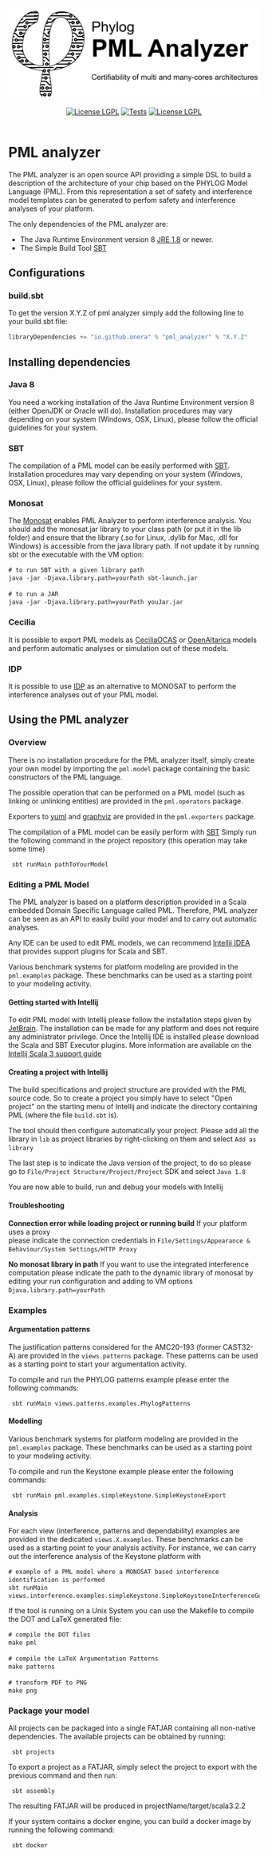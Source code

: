 <div align="center">
        <picture>
                <img src="doc/_assets/images/phylog2.png" alt="Library Banner">
        </picture>
</div>
<br>

<!-- Badge section -->
<div align="center">
   <a href="https://github.com/onera/pml-analyzer/blob/master/README.md">
        <img alt="License LGPL" src="https://img.shields.io/badge/scala-3.2.2+-red"></a>
   <a href="https://github.com/onera/pml-analyzer/actions/workflows/scala-test.yml">
        <img alt="Tests" src="https://github.com/onera/pml-analyzer/actions/workflows/scala-test.yml/badge.svg"></a>
   <a href="https://github.com/onera/pml-analyzer/LICENSE">
        <img alt="License LGPL" src="https://img.shields.io/badge/License-LGPLv2.1-efefef"></a>
</div>
<br>

# PML analyzer

The PML analyzer is an open source API providing a simple DSL to build
a description of the architecture of your chip based on the PHYLOG Model Language (PML).
From this representation a set of safety and interference model templates can be generated to perfom safety and
interference analyses of your platform.

The only dependencies of the PML analyzer are:

+ The Java Runtime Environment version
  8 [JRE 1.8](http://www.oracle.com/technetwork/java/javase/downloads/jre8-downloads-2133155.html) or newer.
+ The Simple Build Tool [SBT](https://www.scala-sbt.org/)

## Configurations

### build.sbt

To get the version X.Y.Z of pml analyzer simply add the following line to your build.sbt file:

```scala
libraryDependencies += "io.github.onera" % "pml_analyzer" % "X.Y.Z"
```

## Installing dependencies

### Java 8

You need a working installation of the Java Runtime Environment
version 8 (either OpenJDK or Oracle will do). Installation procedures
may vary depending on your system (Windows, OSX, Linux), please follow
the official guidelines for your system.

### SBT

The compilation of a PML model can be easily performed
with [SBT](https://www.scala-sbt.org/). Installation procedures may vary depending on your system (Windows, OSX, Linux),
please follow the official guidelines for your system.

### Monosat

The [Monosat](https://github.com/sambayless/monosat) enables PML Analyzer to perform interference analysis.
You should add the monosat.jar library to your class path (or put it in the lib folder) and ensure that the library (.so
for Linux,
.dylib for Mac, .dll for Windows) is accessible from the java library path. If not update it by running sbt or the
executable with the VM option:

```shell
# to run SBT with a given library path
java -jar -Djava.library.path=yourPath sbt-launch.jar 

# to run a JAR
java -jar -Djava.library.path=yourPath youJar.jar 
```

### Cecilia

It is possible to export PML models as [CeciliaOCAS](https://satodev.com/nos-produits/cecilia-workshop/)
or [OpenAltarica](https://www.openaltarica.fr/docs-downloads/) models and perform automatic analyses or simulation out
of these models.

### IDP

It is possible to use [IDP](https://dtai.cs.kuleuven.be/software/idp/try) as an alternative to MONOSAT to perform the
interference analyses out of your PML model.

## Using the PML analyzer

### Overview

There is no installation procedure for the PML analyzer itself, simply
create your own model by importing the ``pml.model`` package containing the basic constructors
of the PML language.

The possible operation that can be performed on a PML model (such as linking
or unlinking entities) are provided in the ``pml.operators``  package.

Exporters to [yuml](https://yuml.me/diagram) and [graphviz](http://www.graphviz.org/) are provided in the
``pml.exporters`` package.

The compilation of a PML model can be easily perform with [SBT](https://www.scala-sbt.org/)
Simply run the following command in the project repository (this operation may take some time)

```shell
 sbt runMain pathToYourModel
```

### Editing a PML Model

The PML analyzer is based on a platform description provided in a Scala embedded Domain Specific Language
called PML. Therefore, PML analyzer can be seen as an API to easily build your model and to carry out automatic
analyses.

Any IDE can be used to edit PML models, we can recommend [Intellij IDEA](https://www.jetbrains.com) that provides
support plugins for Scala and SBT.

Various benchmark systems for platform modeling are provided
in the ``pml.examples`` package. These benchmarks can be used as a starting point to
your modeling activity.

#### Getting started with Intellij

To edit PML model with Intellij please follow the installation steps given by [JetBrain](https://www.jetbrains.com).
The installation can be made for any platform and does not require any administrator privilege.
Once the Intellij IDE is installed please download the Scala and SBT Executor plugins.
More information are available on
the  [Intellij Scala 3 support guide](https://dotty.epfl.ch/3.0.0/docs/usage/ide-support.html)

#### Creating a project with Intellij

The build specifications and project structure are provided with the PML source code.
So to create a project you simply have to select "Open project" on the starting menu of Intellij and indicate the
directory containing PML (where the file ``build.sbt`` is).

The tool should then configure automatically your project.
Please add all the library in ``lib`` as project libraries by right-clicking on them and select ``Add as library``

The last step is to indicate the Java version of the project, to do so please go to
``File/Project Structure/Project/Project`` SDK and select ``Java 1.8``

You are now able to build, run and debug your models with Intellij

#### Troubleshooting

**Connection error while loading project or running build** If your platform uses a proxy  
please indicate the connection credentials in ``File/Settings/Appearance & Behaviour/System Settings/HTTP Proxy``

**No monosat library in path** If you want to use the integrated interference computation please indicate the path to
the
dynamic library of monosat by editing your run configuration and adding to VM options ``Djava.library.path=yourPath``

### Examples

#### Argumentation patterns

The justification patterns considered for the AMC20-193 (former CAST32-A) are provided in the ``views.patterns``
package.
These patterns can be used as a starting point to start your argumentation activity.

To compile and run the PHYLOG patterns example please enter the following commands:

```sbtshell
 sbt runMain views.patterns.examples.PhylogPatterns
```

#### Modelling

Various benchmark systems for platform modeling are provided
in the ``pml.examples`` package. These benchmarks can be used as a starting point to
your modeling activity.

To compile and run the Keystone example please enter the following commands:

```sbtshell
 sbt runMain pml.examples.simpleKeystone.SimpleKeystoneExport
```

#### Analysis

For each view (interference, patterns and dependability) examples are provided in the dedicated ``views.X.examples``.
These benchmarks can be used as a starting point to
your analysis activity. For instance, we can carry out the interference analysis of the Keystone platform with

 ```sbtshell
 # example of a PML model where a MONOSAT based interference identification is performed
 sbt runMain views.interference.examples.simpleKeystone.SimpleKeystoneInterferenceGeneration
 ```

If the tool is running on a Unix System you can use the Makefile to compile the DOT and LaTeX generated file:

```shell
# compile the DOT files
make pml
 
# compile the LaTeX Argumentation Patterns
make patterns

# transform PDF to PNG
make png
``` 

### Package your model

All projects can be packaged into a single FATJAR containing all non-native dependencies.
The available projects can be obtained by running:

```sbtshell
 sbt projects
```

To export a project as a FATJAR, simply select the project to export with the previous command and then run:

```sbtshell
 sbt assembly
```

The resulting FATJAR will be produced in projectName/target/scala3.2.2

If your system contains a docker engine, you can build a docker image by running the following command:

```sbtshell
 sbt docker
```
